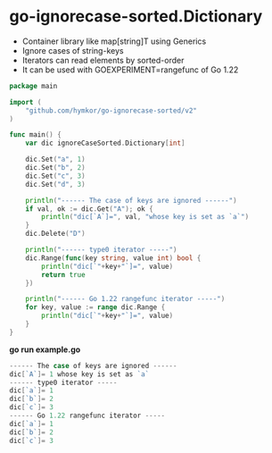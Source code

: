 go-ignorecase-sorted.Dictionary
===============================

- Container library like map[string]T using Generics
- Ignore cases of string-keys
- Iterators can read elements by sorted-order
- It can be used with GOEXPERIMENT=rangefunc of Go 1.22

```example.go
package main

import (
    "github.com/hymkor/go-ignorecase-sorted/v2"
)

func main() {
    var dic ignoreCaseSorted.Dictionary[int]

    dic.Set("a", 1)
    dic.Set("b", 2)
    dic.Set("c", 3)
    dic.Set("d", 3)

    println("------ The case of keys are ignored ------")
    if val, ok := dic.Get("A"); ok {
        println("dic[`A`]=", val, "whose key is set as `a`")
    }
    dic.Delete("D")

    println("------ type0 iterator -----")
    dic.Range(func(key string, value int) bool {
        println("dic[`"+key+"`]=", value)
        return true
    })

    println("------ Go 1.22 rangefunc iterator -----")
    for key, value := range dic.Range {
        println("dic[`"+key+"`]=", value)
    }
}
```

**go run example.go**
```go run example.go|
------ The case of keys are ignored ------
dic[`A`]= 1 whose key is set as `a`
------ type0 iterator -----
dic[`a`]= 1
dic[`b`]= 2
dic[`c`]= 3
------ Go 1.22 rangefunc iterator -----
dic[`a`]= 1
dic[`b`]= 2
dic[`c`]= 3
```
